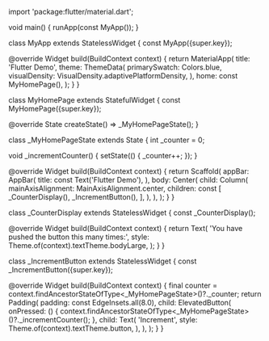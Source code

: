 import 'package:flutter/material.dart';

void main() {
  runApp(const MyApp());
}

class MyApp extends StatelessWidget {
  const MyApp({super.key});

  @override
  Widget build(BuildContext context) {
    return MaterialApp(
      title: 'Flutter Demo',
      theme: ThemeData(
        primarySwatch: Colors.blue,
        visualDensity: VisualDensity.adaptivePlatformDensity,
      ),
      home: const MyHomePage(),
    );
  }
}

class MyHomePage extends StatefulWidget {
  const MyHomePage({super.key});

  @override
  State<MyHomePage> createState() => _MyHomePageState();
}

class _MyHomePageState extends State<MyHomePage> {
  int _counter = 0;

  void _incrementCounter() {
    setState(() {
      _counter++;
    });
  }

  @override
  Widget build(BuildContext context) {
    return Scaffold(
      appBar: AppBar(
        title: const Text('Flutter Demo'),
      ),
      body: Center(
        child: Column(
          mainAxisAlignment: MainAxisAlignment.center,
          children: const [
            _CounterDisplay(),
            _IncrementButton(),
          ],
        ),
      ),
    );
  }
}

class _CounterDisplay extends StatelessWidget {
  const _CounterDisplay();

  @override
  Widget build(BuildContext context) {
    return Text(
      'You have pushed the button this many times:',
      style: Theme.of(context).textTheme.bodyLarge,
    );
  }
}

class _IncrementButton extends StatelessWidget {
  const _IncrementButton({super.key});

  @override
  Widget build(BuildContext context) {
    final counter = context.findAncestorStateOfType<_MyHomePageState>()?._counter;
    return Padding(
      padding: const EdgeInsets.all(8.0),
      child: ElevatedButton(
        onPressed: () {
          context.findAncestorStateOfType<_MyHomePageState>()?._incrementCounter();
        },
        child: Text(
          'Increment',
          style: Theme.of(context).textTheme.button,
        ),
      ),
    );
  }
}